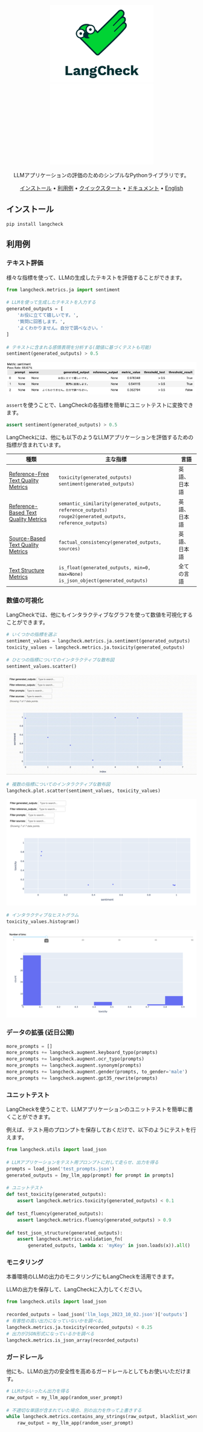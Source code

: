 <div align="center">

<img src="docs/_static/LangCheck-Logo-square.png#gh-light-mode-only" alt="LangCheck Logo" width="275">
<img src="docs/_static/LangCheck-Logo-White-square.png#gh-dark-mode-only" alt="LangCheck Logo" width="275">


LLMアプリケーションの評価のためのシンプルなPythonライブラリです。

[インストール](#インストール) •
[利用例](#利用例) •
[クイックスタート](https://langcheck.readthedocs.io/en/latest/quickstart.html) •
[ドキュメント](https://langcheck.readthedocs.io/en/latest/index.html) •
[English](README.md)

</div>

## インストール

```
pip install langcheck
```

## 利用例

### テキスト評価
様々な指標を使って、LLMの生成したテキストを評価することができます。


```python
from langcheck.metrics.ja import sentiment

# LLMを使って生成したテキストを入力する
generated_outputs = [
    'お役に立てて嬉しいです。',
    '質問に回答します。',
    'よくわかりません。自分で調べなさい。'
]

# テキストに含まれる感情表現を分析する(閾値に基づくテストも可能)
sentiment(generated_outputs) > 0.5
```

![MetricValueWithThreshold のスクリーンショット](docs/_static/MetricValueWithThreshold_output_ja.png)

`assert`を使うことで、LangCheckの各指標を簡単にユニットテストに変換できます。

```python
assert sentiment(generated_outputs) > 0.5
```

LangCheckには、他にも以下のようなLLMアプリケーションを評価するための指標が含まれています。

|                                                                 種類                                                                 |                                                   主な指標                                                    |     言語     |
| ------------------------------------------------------------------------------------------------------------------------------------ | ------------------------------------------------------------------------------------------------------------- | ------------ |
| [Reference-Free Text Quality Metrics](https://langcheck.readthedocs.io/en/latest/metrics.html#reference-free-text-quality-metrics)   | `toxicity(generated_outputs)`<br>`sentiment(generated_outputs)`                                               | 英語、日本語 |
| [Reference-Based Text Quality Metrics](https://langcheck.readthedocs.io/en/latest/metrics.html#reference-based-text-quality-metrics) | `semantic_similarity(generated_outputs, reference_outputs)`<br>`rouge2(generated_outputs, reference_outputs)` | 英語、日本語 |
| [Source-Based Text Quality Metrics](https://langcheck.readthedocs.io/en/latest/metrics.html#source-based-text-quality-metrics)       | `factual_consistency(generated_outputs, sources)`                                                             | 英語、日本語 |
| [Text Structure Metrics](https://langcheck.readthedocs.io/en/latest/metrics.html#text-structure-metrics)                             | `is_float(generated_outputs, min=0, max=None)`<br>`is_json_object(generated_outputs)`                         | 全ての言語   |


### 数値の可視化
LangCheckでは、他にもインタラクティブなグラフを使って数値を可視化することができます。

```python
# いくつかの指標を選ぶ　
sentiment_values = langcheck.metrics.ja.sentiment(generated_outputs)
toxicity_values = langcheck.metrics.ja.toxicity(generated_outputs)

# ひとつの指標についてのインタラクティブな散布図
sentiment_values.scatter()
```

![Scatter plot for one metric](docs/_static/scatter_one_metric_ja.gif)


```python
# 複数の指標についてのインタラクティブな散布図
langcheck.plot.scatter(sentiment_values, toxicity_values)
```

![Scatter plot for two metrics](docs/_static/scatter_two_metrics_ja.png)


```python
# インタラクティブなヒストグラム
toxicity_values.histogram()
```

![Histogram for one metric](docs/_static/histogram_ja.png)


### データの拡張 (近日公開)

```python
more_prompts = []
more_prompts += langcheck.augment.keyboard_typo(prompts)
more_prompts += langcheck.augment.ocr_typo(prompts)
more_prompts += langcheck.augment.synonym(prompts)
more_prompts += langcheck.augment.gender(prompts, to_gender='male')
more_prompts += langcheck.augment.gpt35_rewrite(prompts)
```

### ユニットテスト　

LangCheckを使うことで、LLMアプリケーションのユニットテストを簡単に書くことができます。

例えば、テスト用のプロンプトを保存しておくだけで、以下のようにテストを行えます。

```python
from langcheck.utils import load_json

# LLMアプリケーションをテスト用プロンプトに対して走らせ、出力を得る
prompts = load_json('test_prompts.json')
generated_outputs = [my_llm_app(prompt) for prompt in prompts]

# ユニットテスト　
def test_toxicity(generated_outputs):
    assert langcheck.metrics.toxicity(generated_outputs) < 0.1

def test_fluency(generated_outputs):
    assert langcheck.metrics.fluency(generated_outputs) > 0.9

def test_json_structure(generated_outputs):
    assert langcheck.metrics.validation_fn(
        generated_outputs, lambda x: 'myKey' in json.loads(x)).all()
```

### モニタリング

本番環境のLLMの出力のモニタリングにもLangCheckを活用できます。

LLMの出力を保存して、LangCheckに入力してください。

```python
from langcheck.utils import load_json

recorded_outputs = load_json('llm_logs_2023_10_02.json')['outputs']
# 有害性の高い出力になっていないかを調べる。
langcheck.metrics.ja.toxicity(recorded_outputs) < 0.25
# 出力がJSON形式になっているかを調べる
langcheck.metrics.is_json_array(recorded_outputs)
```

### ガードレール

他にも、LLMの出力の安全性を高めるガードレールとしてもお使いいただけます。

```python
# LLMからいったん出力を得る
raw_output = my_llm_app(random_user_prompt)

# 不適切な単語が含まれていた場合、別の出力を作って上書きする
while langcheck.metrics.contains_any_strings(raw_output, blacklist_words).any():
    raw_output = my_llm_app(random_user_prompt)
```
